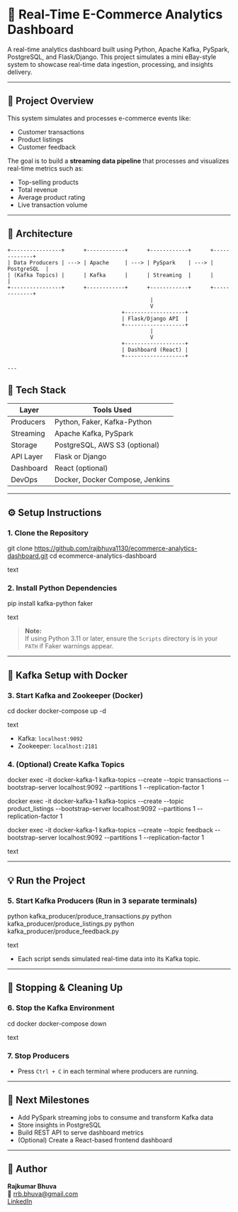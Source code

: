 # 🛒 Real-Time E-Commerce Analytics Dashboard

A real-time analytics dashboard built using Python, Apache Kafka, PySpark, PostgreSQL, and Flask/Django. This project simulates a mini eBay-style system to showcase real-time data ingestion, processing, and insights delivery.

---

## 🚀 Project Overview

This system simulates and processes e-commerce events like:
- Customer transactions
- Product listings
- Customer feedback

The goal is to build a **streaming data pipeline** that processes and visualizes real-time metrics such as:
- Top-selling products
- Total revenue
- Average product rating
- Live transaction volume

---

## 🧱 Architecture

```text
+----------------+      +------------+      +------------+      +-------------+
| Data Producers | ---> | Apache     | ---> | PySpark    | ---> | PostgreSQL  |
| (Kafka Topics) |      | Kafka      |      | Streaming  |      |             |
+----------------+      +------------+      +------------+      +-------------+
                                             |
                                             V
                                    +-------------------+
                                    | Flask/Django API  |
                                    +-------------------+
                                             |
                                             V
                                    +-------------------+
                                    | Dashboard (React) |
                                    +-------------------+

---
```
## 🧰 Tech Stack

| Layer        | Tools Used                       |
|--------------|----------------------------------|
| Producers    | Python, Faker, Kafka-Python      |
| Streaming    | Apache Kafka, PySpark            |
| Storage      | PostgreSQL, AWS S3 (optional)    |
| API Layer    | Flask or Django                  |
| Dashboard    | React (optional)                 |
| DevOps       | Docker, Docker Compose, Jenkins  |

---

## ⚙️ Setup Instructions

### 1. Clone the Repository

git clone https://github.com/rajbhuva1130/ecommerce-analytics-dashboard.git
cd ecommerce-analytics-dashboard

text

### 2. Install Python Dependencies

pip install kafka-python faker

text
> **Note:**  
> If using Python 3.11 or later, ensure the `Scripts` directory is in your `PATH` if Faker warnings appear.

---

## 🐳 Kafka Setup with Docker

### 3. Start Kafka and Zookeeper (Docker)

cd docker
docker-compose up -d

text
- Kafka: `localhost:9092`
- Zookeeper: `localhost:2181`

### 4. (Optional) Create Kafka Topics

docker exec -it docker-kafka-1 kafka-topics --create --topic transactions --bootstrap-server localhost:9092 --partitions 1 --replication-factor 1

docker exec -it docker-kafka-1 kafka-topics --create --topic product_listings --bootstrap-server localhost:9092 --partitions 1 --replication-factor 1

docker exec -it docker-kafka-1 kafka-topics --create --topic feedback --bootstrap-server localhost:9092 --partitions 1 --replication-factor 1

text

---

## 💡 Run the Project

### 5. Start Kafka Producers (Run in 3 separate terminals)

python kafka_producer/produce_transactions.py
python kafka_producer/produce_listings.py
python kafka_producer/produce_feedback.py

text
- Each script sends simulated real-time data into its Kafka topic.

---

## 🧹 Stopping & Cleaning Up

### 6. Stop the Kafka Environment

cd docker
docker-compose down

text

### 7. Stop Producers

- Press `Ctrl + C` in each terminal where producers are running.

---

## 🧭 Next Milestones

- Add PySpark streaming jobs to consume and transform Kafka data
- Store insights in PostgreSQL
- Build REST API to serve dashboard metrics
- (Optional) Create a React-based frontend dashboard

---

## 👤 Author

**Rajkumar Bhuva**  
📧 rrb.bhuva@gmail.com  
[LinkedIn](https://www.linkedin.com/in/rajkumar-bhuva-5b7480172/)
